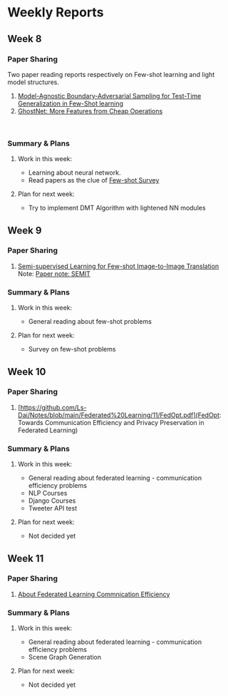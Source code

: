 # Weekly Reports

## Week 8
### Paper Sharing
Two paper reading reports respectively on Few-shot learning and light model structures. <br>
1. [Model-Agnostic Boundary-Adversarial Sampling for Test-Time Generalization in Few-Shot learning](Papernote%20MABAS/Papernote%20MABAS.pdf) 
2. [GhostNet: More Features from Cheap Operations](Papernote%20GhostNet/Papernote%20GhostNet.pdf) 
<br>

### Summary & Plans
1. Work in this week:
    * Learning about neural network.
    * Read papers as the clue of [Few-shot Survey](https://arxiv.org/pdf/1904.05046.pdf)

2. Plan for next week:
    * Try to implement DMT Algorithm with lightened NN modules 


## Week 9
### Paper Sharing
1. [Semi-supervised Learning for Few-shot Image-to-Image Translation](https://openaccess.thecvf.com/content_CVPR_2020/papers/Wang_Semi-Supervised_Learning_for_Few-Shot_Image-to-Image_Translation_CVPR_2020_paper.pdf) 
Note: [Paper note: SEMIT](https://github.com/Ls-Dai/Notes/blob/main/Papernote%20IoI%20Trans/SEMIT.pdf)

### Summary & Plans
1. Work in this week:
    * General reading about few-shot problems

2. Plan for next week:
    * Survey on few-shot problems


## Week 10
### Paper Sharing
1. [https://github.com/Ls-Dai/Notes/blob/main/Federated%20Learning/11/FedOpt.pdf](FedOpt: Towards Communication Efficiency and Privacy Preservation in Federated Learning)

### Summary & Plans
1. Work in this week:
    * General reading about federated learning - communication efficiency problems
    * NLP Courses 
    * Django Courses
    * Tweeter API test

2. Plan for next week:
    * Not decided yet


## Week 11
### Paper Sharing
1. [About Federated Learning Commnication Efficiency](https://github.com/Ls-Dai/Notes/blob/main/Federated%20Learning/11/Presentation.pdf)

### Summary & Plans
1. Work in this week:
    * General reading about federated learning - communication efficiency problems
    * Scene Graph Generation

2. Plan for next week:
    * Not decided yet

